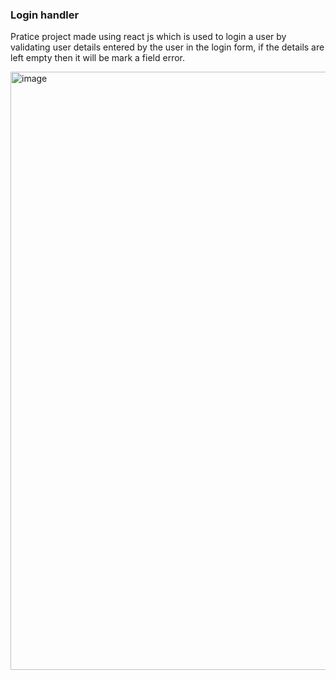 <h3>Login handler</h3>

<p>Pratice project made using react js which is used to login a user by validating user details entered by the user in the login form, if the details are left empty then it will be mark a field error.</p>

<img width="957" alt="image" src="https://github.com/diksh04/loginHandler/assets/84238934/c173d57a-b036-4509-b027-177d2c9d4820">

